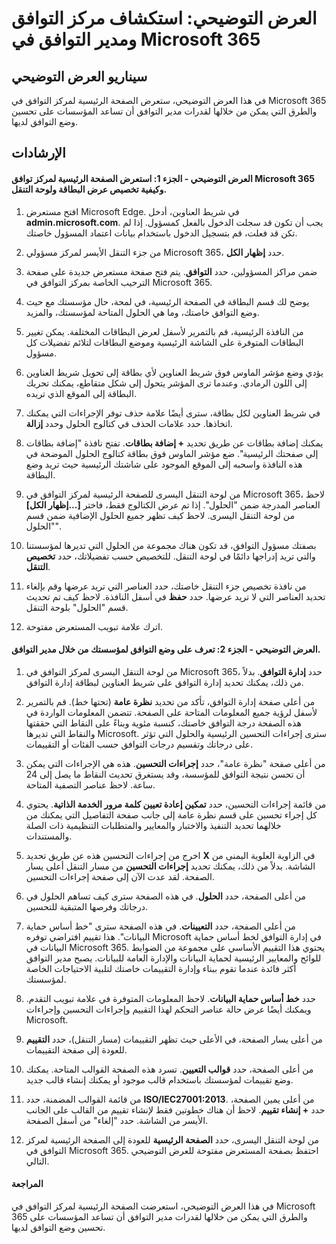 ﻿---
Demo:
    title: 'استكشاف مركز التوافق ومدير التوافق في Microsoft 365'
    module: 'الوحدة 4، الدرس 1: وصف قدرات حلول التوافق في Microsoft: وصف قدرات إدارة التوافق في Microsoft'
---


# العرض التوضيحي: استكشاف مركز التوافق ومدير التوافق في Microsoft 365

## سيناريو العرض التوضيحي
في هذا العرض التوضيحي، ستعرض الصفحة الرئيسية لمركز التوافق في Microsoft 365 والطرق التي يمكن من خلالها لقدرات مدير التوافق أن تساعد المؤسسات على تحسين وضع التوافق لديها.

## الإرشادات

#### العرض التوضيحي - الجزء 1: استعرض الصفحة الرئيسية لمركز توافق Microsoft 365 وكيفية تخصيص عرض البطاقة ولوحة التنقل.

1. افتح مستعرض Microsoft Edge. في شريط العناوين، أدخل **admin.microsoft.com**. يجب أن تكون قد سجلت الدخول بالفعل كمسؤول.  إذا لم تكن قد فعلت، قم بتسجيل الدخول باستخدام بيانات اعتماد المسؤول خاصتك.

1. من جزء التنقل الأيسر لمركز مسؤولي Microsoft 365، حدد **إظهار الكل**.

1. ضمن مراكز المسؤولين، حدد **التوافق**.  يتم فتح صفحة مستعرض جديدة على صفحة الترحيب الخاصة بمركز التوافق في Microsoft 365.  

1. يوضح لك قسم البطاقة في الصفحة الرئيسية، في لمحة، حال مؤسستك مع حيث وضع التوافق خاصتك، وما هي الحلول المتاحة لمؤسستك، والمزيد.

1. من النافذة الرئيسية، قم بالتمرير لأسفل لعرض البطاقات المختلفة. يمكن تغيير البطاقات المتوفرة على الشاشة الرئيسية وموضع البطاقات لتلائم تفضيلات كل مسؤول.  

1. يؤدي وضع مؤشر الماوس فوق شريط العناوين لأي بطاقة إلى تحويل شريط العناوين إلى اللون الرمادي.  وعندما ترى المؤشر يتحول إلى شكل متقاطع، يمكنك تحريك البطاقة إلى الموقع الذي تريده.

1. في شريط العناوين لكل بطاقة، سترى أيضًا علامة حذف توفر الإجراءات التي يمكنك اتخاذها.  حدد علامات الحذف في كتالوج الحلول وحدد **إزالة**.

1. يمكنك إضافة بطاقات عن طريق تحديد **+ إضافة بطاقات**.  تفتح نافذة "إضافة بطاقات إلى صفحتك الرئيسية".  ضع مؤشر الماوس فوق بطاقة كتالوج الحلول الموضحة في هذه النافذة واسحبه إلى الموقع الموجود على شاشتك الرئيسية حيث تريد وضع البطاقة.

1. من لوحة التنقل اليسرى للصفحة الرئيسية لمركز التوافق في Microsoft 365، لاحظ العناصر المدرجة ضمن "الحلول".  إذا تم عرض الكتالوج فقط، فاختر **[...إظهار الكل]** من لوحة التنقل اليسرى.  لاحظ كيف تظهر جميع الحلول الإضافية ضمن قسم "الحلول".  

1. بصفتك مسؤول التوافق، قد تكون هناك مجموعة من الحلول التي تديرها لمؤسستنا والتي تريد إدراجها دائمًا في لوحة التنقل.  للتخصيص حسب تفضيلاتك، حدد **تخصيص التنقل**.  

1. من نافذة تخصيص جزء التنقل خاصتك، حدد العناصر التي تريد عرضها وقم بإلغاء تحديد العناصر التي لا تريد عرضها.  حدد **حفظ** في أسفل النافذة.  لاحظ كيف تم تحديث قسم "الحلول" بلوحة التنقل.

1. اترك علامة تبويب المستعرض مفتوحة.

#### العرض التوضيحي - الجزء 2: تعرف على وضع التوافق لمؤسستك من خلال مدير التوافق.

1. من لوحة التنقل اليسرى لمركز التوافق في Microsoft 365، حدد **إدارة التوافق**.  بدلاً من ذلك، يمكنك تحديد إدارة التوافق على شريط العناوين لبطاقة إدارة التوافق.

1. من أعلى صفحة إدارة التوافق، تأكد من تحديد **نظرة عامة** (تحتها خط). قم بالتمرير لأسفل لرؤية جميع المعلومات المتاحة على الصفحة.  تتضمن المعلومات الواردة في هذه الصفحة درجة التوافق خاصتك، كنسبة مئوية وبناءً على النقاط التي حققتها والنقاط التي تديرها Microsoft.   سترى إجراءات التحسين الرئيسية والحلول التي تؤثر على درجاتك وتقسيم درجات التوافق حسب الفئات أو التقييمات.

1. من أعلى صفحة "نظرة عامة"، حدد **إجراءات التحسين**.  هذه هي الإجراءات التي يمكن أن تحسن نتيجة التوافق للمؤسسة، وقد يستغرق تحديث النقاط ما يصل إلى 24 ساعة.  لاحظ عناصر التصفية المتاحة.

1. من قائمة إجراءات التحسين، حدد **تمكين إعادة تعيين كلمة مرور الخدمة الذاتية**.  يحتوي كل إجراء تحسين على قسم نظرة عامة إلى جانب صفحة التفاصيل التي يمكنك من خلالهما تحديد التنفيذ والاختبار والمعايير والمتطلبات التنظيمية ذات الصلة والمستندات.

1. اخرج من إجراءات التحسين هذه عن طريق تحديد **X** في الزاوية العلوية اليمنى من الشاشة.  بدلاً من ذلك، يمكنك تحديد **إجراءات التحسين** من مسار التنقل أعلى يسار الصفحة.  لقد عدت الآن إلى صفحة إجراءات التحسين.

1. من أعلى الصفحة، حدد **الحلول**. في هذه الصفحة سترى كيف تساهم الحلول في درجاتك وفرصها المتبقية للتحسين.

1. من أعلى الصفحة، حدد **التعيينات**. في هذه الصفحة سترى "خط أساس حماية البيانات".  هذا تقييم افتراضي توفره Microsoft في إدارة التوافق لخط أساس حماية البيانات في Microsoft 365.  يحتوي هذا التقييم الأساسي على مجموعة من الضوابط للوائح والمعايير الرئيسية لحماية البيانات والإدارة العامة للبيانات. يصبح مدير التوافق أكثر فائدة عندما تقوم ببناء وإدارة التقييمات خاصتك لتلبية الاحتياجات الخاصة لمؤسستك.

1. حدد **خط أساس حماية البيانات**.  لاحظ المعلومات المتوفرة في علامة تبويب التقدم.  ويمكنك أيضًا عرض حالة عناصر التحكم لهذا التقييم وإجراءات التحسين وإجراءات Microsoft.  

1. من أعلى يسار الصفحة، في الأعلى حيث تظهر التقييمات (مسار التنقل)، حدد **التقييم** للعودة إلى صفحة التقييمات.  

1. من أعلى الصفحة، حدد **قوالب التعيين**.  تسرد هذه الصفحة القوالب المتاحة. يمكنك وضع تقييمات لمؤسستك باستخدام قالب موجود أو يمكنك إنشاء قالب جديد.

1. من قائمة القوالب المضمنة، حدد **ISO/IEC27001:2013**. من أعلى يمين الصفحة، حدد **+ إنشاء تقييم**.  لاحظ أن هناك خطوتين فقط لإنشاء تقييم من القالب على الجانب الأيسر من الشاشة.  حدد "إلغاء" من أسفل الصفحة.

1. من لوحة التنقل اليسرى، حدد **الصفحة الرئيسية** للعودة إلى الصفحة الرئيسية لمركز التوافق في Microsoft 365.  احتفظ بصفحة المستعرض مفتوحة للعرض التوضيحي التالي.

#### المراجعة
في هذا العرض التوضيحي، استعرضت الصفحة الرئيسية لمركز التوافق في Microsoft 365 والطرق التي يمكن من خلالها لقدرات مدير التوافق أن تساعد المؤسسات على تحسين وضع التوافق لديها.
